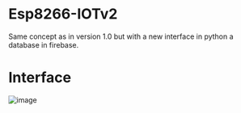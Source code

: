 # Esp8266-IOTv2
Same concept as in version 1.0 but with a new interface in python a database in firebase.

# Interface
![image](https://user-images.githubusercontent.com/82680610/133864899-bae140f4-7add-49df-a56b-a1e5cd08e628.png)
